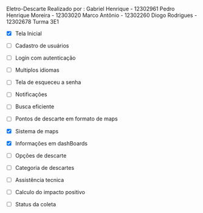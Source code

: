 Eletro-Descarte
Realizado por :
Gabriel Henrique - 12302961
Pedro Henrique Moreira - 12303020
Marco Antônio - 12302260
Diogo Rodrigues - 12302678
Turma 3E1

- [x] Tela Inicial 
- [ ] Cadastro de usuários
- [ ] Login com autenticação
- [ ] Multiplos idiomas
- [ ] Tela de esqueceu a senha
- [ ] Notificações
- [ ] Busca eficiente
- [ ] Pontos de descarte em formato de maps
- [x] Sistema de maps
- [x] Informações em dashBoards
- [ ] Opções de descarte
- [ ] Categoria de descartes
- [ ] Assistência tecnica
- [ ] Calculo do impacto positivo
- [ ] Status da coleta




